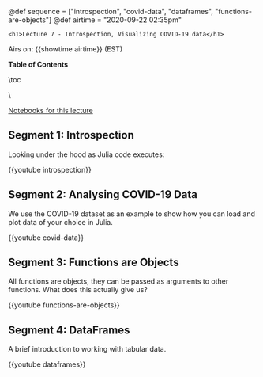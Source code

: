 @def sequence = ["introspection", "covid-data", "dataframes", "functions-are-objects"]
@def airtime = "2020-09-22 02:35pm"
~~~
<h1>Lecture 7 - Introspection, Visualizing COVID-19 data</h1>
~~~


Airs on: {{showtime airtime}} (EST)

**Table of Contents**

\toc

\\

[Notebooks for this lecture](https://github.com/mitmath/18S191/tree/master/lecture_notebooks/week4/)

## Segment 1: Introspection

Looking under the hood as Julia code executes:

{{youtube introspection}}

## Segment 2: Analysing COVID-19 Data

We use the COVID-19 dataset as an example to show how you can load and plot data of your choice in Julia.

{{youtube covid-data}}

## Segment 3: Functions are Objects

All functions are objects, they can be passed as arguments to other functions. What does this actually give us?

{{youtube functions-are-objects}}

## Segment 4: DataFrames

A brief introduction to working with tabular data.

{{youtube dataframes}}

